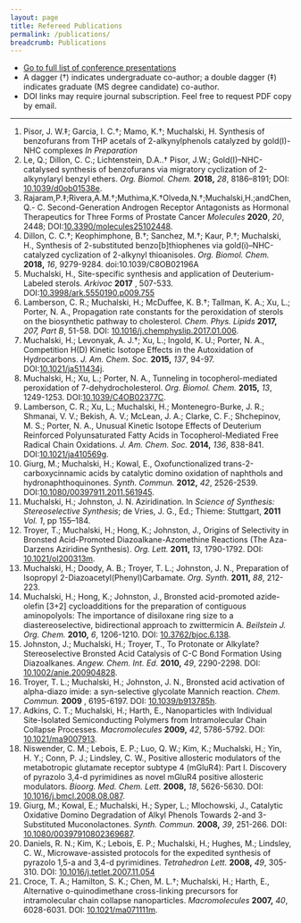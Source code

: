 ```yaml
---
layout: page
title: Refereed Publications
permalink: /publications/
breadcrumb: Publications
---
```


* [Go to full list of conference presentations](/presentations)
* A dagger (&#8224;) indicates undergraduate co-author; a double dagger (&#8225;) indicates graduate (MS degree candidate) co-author.
* DOI links may require journal subscription. Feel free to request PDF copy by email.

---


1. Pisor, J. W.&#8225;; Garcia, I. C.&#8224;; Mamo, K.†; Muchalski, H. Synthesis of benzofurans from THP acetals of 2-alkynylphenols catalyzed by gold(I)-NHC complexes _In Preparation_
2. Le, Q.; Dillon, C. C.; Lichtenstein, D.A..&#8224; Pisor, J.W.; Gold(I)–NHC-catalysed synthesis of benzofurans via migratory cyclization of 2-alkynylaryl benzyl ethers. _Org. Biomol. Chem._ **2018,** _28_, 8186–8191; DOI: [10.1039/d0ob01538e](http://dx.doi.org/10.1039/d0ob01538e).
3. Rajaram,P.&#8225;;Rivera,A.M.&#8224;;Muthima,K.&#8224;Olveda,N.&#8224;;Muchalski,H.;andChen,Q.- C. Second-Generation Androgen Receptor Antagonists as Hormonal Therapeutics for Three Forms of Prostate Cancer _Molecules_ **2020**, _20_, 2448; DOI:[10.3390/molecules25102448](https://doi.org/10.3390/molecules25102448).
4. Dillon, C. C.&#8224;; Keophimphone, B.&#8224;; Sanchez, M.&#8224;; Kaur, P.&#8224;; Muchalski, H., Synthesis of 2-substituted benzo[b]thiophenes via gold(i)–NHC-catalyzed cyclization of 2-alkynyl thioanisoles. _Org. Biomol. Chem._ **2018,** _16_, 9279-9284. doi:10.1039/C8OB02196A
5. Muchalski, H., Site-specific synthesis and application of Deuterium-Labeled sterols. _Arkivoc_ **2017** , 507-533. DOI:[10.3998/ark.5550190.p009.755](http://dx.doi.org/10.3998/ark.5550190.p009.755)
6. Lamberson, C. R.; Muchalski, H.; McDuffee, K. B.&#8224;; Tallman, K. A.; Xu, L.; Porter, N. A., Propagation rate constants for the peroxidation of sterols on the biosynthetic pathway to cholesterol. _Chem. Phys. Lipids_ **2017,** _207, Part B_, 51-58. DOI: [10.1016/j.chemphyslip.2017.01.006](http://dx.doi.org/10.1016/j.chemphyslip.2017.01.006).
7. Muchalski, H.; Levonyak, A. J.&#8224;; Xu, L.; Ingold, K. U.; Porter, N. A., Competition H(D) Kinetic Isotope Effects in the Autoxidation of Hydrocarbons. _J. Am. Chem. Soc._ **2015,** _137_, 94-97. DOI:[10.1021/ja511434j](http://dx.doi.org/10.1021/ja511434j).
8. Muchalski, H.; Xu, L.; Porter, N. A., Tunneling in tocopherol-mediated peroxidation of 7-dehydrocholesterol. _Org. Biomol. Chem._ **2015,** _13_, 1249-1253. DOI:[10.1039/C4OB02377C](http://dx.doi.org/10.1039/C4OB02377C).
9. Lamberson, C. R.; Xu, L.; Muchalski, H.; Montenegro-Burke, J. R.; Shmanai, V. V.; Bekish, A. V.; McLean, J. A.; Clarke, C. F.; Shchepinov, M. S.; Porter, N. A., Unusual Kinetic Isotope Effects of Deuterium Reinforced Polyunsaturated Fatty Acids in Tocopherol-Mediated Free Radical Chain Oxidations. _J. Am. Chem. Soc._ **2014,** _136_, 838-841. DOI:[10.1021/ja410569g](http://dx.doi.org/10.1021/ja410569g).
10. Giurg, M.; Muchalski, H.; Kowal, E., Oxofunctionalized trans-2-carboxycinnamic acids by catalytic domino oxidation of naphthols and hydronaphthoquinones. _Synth. Commun._ **2012,** _42_, 2526-2539. DOI:[10.1080/00397911.2011.561945](http://dx.doi.org/10.1080/00397911.2011.561945).
11. Muchalski, H.; Johnston, J. N. Aziridination. In _Science of Synthesis: Stereoselective Synthesis_; de Vries, J. G., Ed.; Thieme: Stuttgart, **2011** _Vol. 1_, pp 155–184.
12. Troyer, T.; Muchalski, H.; Hong, K.; Johnston, J., Origins of Selectivity in Bronsted Acid-Promoted Diazoalkane-Azomethine Reactions (The Aza-Darzens Aziridine Synthesis). _Org. Lett._ **2011,** _13_, 1790-1792. DOI: [10.1021/ol200313m](http://dx.doi.org/10.1021/ol200313m).
13. Muchalski, H.; Doody, A. B.; Troyer, T. L.; Johnston, J. N., Preparation of Isopropyl 2-Diazoacetyl(Phenyl)Carbamate. _Org. Synth._ **2011,** _88_, 212-223.
14. Muchalski, H.; Hong, K.; Johnston, J., Bronsted acid-promoted azide-olefin [3+2] cycloadditions for the preparation of contiguous aminopolyols: The importance of disiloxane ring size to a diastereoselective, bidirectional approach to zwittermicin A. _Beilstein J. Org. Chem._ **2010,** _6_, 1206-1210. DOI: [10.3762/bjoc.6.138](http://dx.doi.org/10.3762/bjoc.6.138).
15. Johnston, J.; Muchalski, H.; Troyer, T., To Protonate or Alkylate? Stereoselective Bronsted Acid Catalysis of C-C Bond Formation Using Diazoalkanes. _Angew. Chem. Int. Ed._ **2010,** _49_, 2290-2298. DOI: [10.1002/anie.200904828](http://dx.doi.org/10.1002/anie.200904828).
16. Troyer, T. L.; Muchalski, H.; Johnston, J. N., Bronsted acid activation of alpha-diazo imide: a syn-selective glycolate Mannich reaction. _Chem. Commun._ **2009** , 6195-6197. DOI: [10.1039/b913785h](http://dx.doi.org/10.1039/b913785h).
17. Adkins, C. T.; Muchalski, H.; Harth, E., Nanoparticles with Individual Site-Isolated Semiconducting Polymers from Intramolecular Chain Collapse Processes. _Macromolecules_ **2009,** _42_, 5786-5792. DOI: [10.1021/ma9007913](http://dx.doi.org/10.1021/ma9007913).
18. Niswender, C. M.; Lebois, E. P.; Luo, Q. W.; Kim, K.; Muchalski, H.; Yin, H. Y.; Conn, P. J.; Lindsley, C. W., Positive allosteric modulators of the metabotropic glutamate receptor subtype 4 (mGluR4): Part I. Discovery of pyrazolo 3,4-d pyrimidines as novel mGluR4 positive allosteric modulators. _Bioorg. Med. Chem. Lett._ **2008,** _18_, 5626-5630. DOI: [10.1016/j.bmcl.2008.08.087](http://dx.doi.org/10.1016/j.bmcl.2008.08.087).
19. Giurg, M.; Kowal, E.; Muchalski, H.; Syper, L.; Mlochowski, J., Catalytic Oxidative Domino Degradation of Alkyl Phenols Towards 2-and 3-Substituted Muconolactones. _Synth. Commun._ **2008,** _39_, 251-266. DOI: [10.1080/00397910802369687](http://dx.doi.org/10.1080/00397910802369687).
20. Daniels, R. N.; Kim, K.; Lebois, E. P.; Muchalski, H.; Hughes, M.; Lindsley, C. W., Microwave-assisted protocols for the expedited synthesis of pyrazolo 1,5-a and 3,4-d pyrimidines. _Tetrahedron Lett._ **2008,** _49_, 305-310. DOI: [10.1016/j.tetlet.2007.11.054](http://dx.doi.org/10.1016/j.tetlet.2007.11.054)
21. Croce, T. A.; Hamilton, S. K.; Chen, M. L.&#8224;; Muchalski, H.; Harth, E., Alternative o-quinodimethane cross-linking precursors for intramolecular chain collapse nanoparticles. _Macromolecules_ **2007,** _40_, 6028-6031. DOI: [10.1021/ma071111m](http://dx.doi.org/10.1021/ma071111m). 

[cv]: /downloads/vitae.pdf
